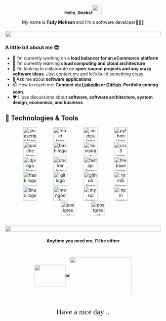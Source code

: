 

<p style="font-size:'60px';margin-bottom:0px" align="center"><strong>Hello, Geeks!<img src="https://raw.githubusercontent.com/MartinHeinz/MartinHeinz/master/wave.gif" width="30px" height="30px" /></strong></p>
<p align="center" style="margin-bottom:20px">
My name is <strong>Fady Mohsen </strong> and I'm a software developer👨🏻‍💻
</p>
<!-- - 📫 How to reach me: [fadymohsen62@gmail.com](mailto:fadymohsen62@gmail.com); -->
<!-- - 🔗 My website: [https://www.xxx.com/](https://www.xxx.com/) -->

<!--📏LINE-->
<img src="https://i.imgur.com/dBaSKWF.gif" height="20" width="100%">

### A little bit about me 😎
* 🔭 I’m currently working on a <strong>load balancer for an eCommerce platform</strong>
* 🌱 I’m currently learning <strong>cloud computing and cloud architecture</strong>
* 🤝 I’m looking to collaborate on <strong>open-source projects and any crazy software ideas</strong>. Just contact me and let’s build something crazy
* 💬 Ask me about <strong>software applications</strong>
* 📫 How to reach me:  <strong>Connect via [LinkedIn](https://linkedin.com/in/fadymohsen1) or [GitHub](https://github.com/fadym66). Portfolio coming soon.</strong>
* ❤️  I love discussions about <strong>software, software architecture, system design, economics, and business</strong>


## 🔧 Technologies & Tools
<div align="center" style="width:80%; height: auto; margin-inline:auto;margin-bottom:30px">
  <img src="https://cdn.jsdelivr.net/gh/devicons/devicon/icons/javascript/javascript-original.svg" height="45" alt="javascript logo"  />
  <img width="45" />
  <img src="https://cdn.jsdelivr.net/gh/devicons/devicon/icons/react/react-original.svg" height="45" alt="react logo"  />
  <img width="45" />
  <img src="https://cdn.jsdelivr.net/gh/devicons/devicon/icons/nodejs/nodejs-original.svg" height="45" alt="nodejs logo"  />
  <img width="45" />
  <img src="https://skillicons.dev/icons?i=py" height="45" alt="python logo"  />
  <img width="45" />
  <img src="https://cdn.jsdelivr.net/gh/devicons/devicon/icons/apache/apache-original.svg" height="45" alt="apache logo"  />
  <img width="45" />
  <img src="https://cdn.jsdelivr.net/gh/devicons/devicon/icons/bash/bash-original.svg" height="45" alt="bash logo"  />
  <img width="45" />
  <img src="https://cdn.jsdelivr.net/gh/devicons/devicon/icons/bootstrap/bootstrap-original.svg" height="45" alt="bootstrap logo"  />
  <img width="45" />
  <img src="https://cdn.jsdelivr.net/gh/devicons/devicon/icons/css3/css3-original.svg" height="45" alt="css3 logo"  />
  <img width="45" />
  <img src="https://cdn.jsdelivr.net/gh/devicons/devicon/icons/django/django-plain.svg" height="45" alt="django logo"  />
  <img width="45" />
  <img src="https://cdn.jsdelivr.net/gh/devicons/devicon/icons/docker/docker-original.svg" height="45" alt="docker logo"  />
  <img width="45" />
  <img src="https://cdn.jsdelivr.net/gh/devicons/devicon/icons/fastapi/fastapi-original.svg" height="45" alt="fastapi logo"  />
  <img width="45" />
  <img src="https://cdn.jsdelivr.net/gh/devicons/devicon/icons/firebase/firebase-plain.svg" height="45" alt="firebase logo"  />
  <img width="45" />
  <img src="https://cdn.jsdelivr.net/gh/devicons/devicon/icons/flask/flask-original.svg" height="45" alt="flask logo"  />
  <img width="45" />
  <img src="https://cdn.jsdelivr.net/gh/devicons/devicon/icons/git/git-original.svg" height="45" alt="git logo"  />
  <img width="45" />
  <img src="https://cdn.jsdelivr.net/gh/devicons/devicon/icons/github/github-original.svg" height="45" alt="github logo"  />
  <img width="45" />
  <img src="https://cdn.jsdelivr.net/gh/devicons/devicon/icons/html5/html5-original.svg" height="45" alt="html5 logo"  />
  <img width="45" />
  <img src="https://cdn.jsdelivr.net/gh/devicons/devicon/icons/linux/linux-original.svg" height="45" alt="linux logo"  />
  <img width="45" />
  <img src="https://cdn.jsdelivr.net/gh/devicons/devicon/icons/mongodb/mongodb-original.svg" height="45" alt="mongodb logo"  />
  <img width="45" />
  <img src="https://cdn.jsdelivr.net/gh/devicons/devicon/icons/mysql/mysql-original.svg" height="45" alt="mysql logo"  />
  <img width="45" />
  <img src="https://cdn.jsdelivr.net/gh/devicons/devicon/icons/npm/npm-original-wordmark.svg" height="45" alt="npm logo"  />
  <img width="45" />
  <img src="https://cdn.jsdelivr.net/gh/devicons/devicon/icons/postgresql/postgresql-original.svg" height="45" alt="postgresql logo"  />
  <img width="45" />
  <img src="https://cdn.jsdelivr.net/gh/devicons/devicon/icons/redis/redis-original.svg" height="45" alt="postgresql logo"  />
</div>


<!--📏LINE-->
<img src="https://i.imgur.com/dBaSKWF.gif" height="20" width="100%">


<h4 align="center" >Anytime you need me, I'll be either</h4>

<div style="width: 100%; display: flex; justify-content:center; align-items: center; margin-top: 30px; margin-bottom: 30px">
<p align="center">
<img src="https://media.giphy.com/media/WUlplcMpOCEmTGBtBW/giphy.gif" align="center" height="70" width="100"> 
<p align="center">
<strong>or</strong> 
<p align="center">
<img src="https://media1.giphy.com/media/v1.Y2lkPTc5MGI3NjExMXZ3dm14c3V0bWkyZTZkeWMzYWdvOHB1djhyZW56aGI4dWdndWhuayZlcD12MV9pbnRlcm5hbF9naWZfYnlfaWQmY3Q9Zw/fhAwk4DnqNgw8/giphy.gif" height="120" width="200" align="center"> 

</div>
<p style="font-size:24px; font-family: 'Tangerine'" align="center">Have a nice day ..</p>
